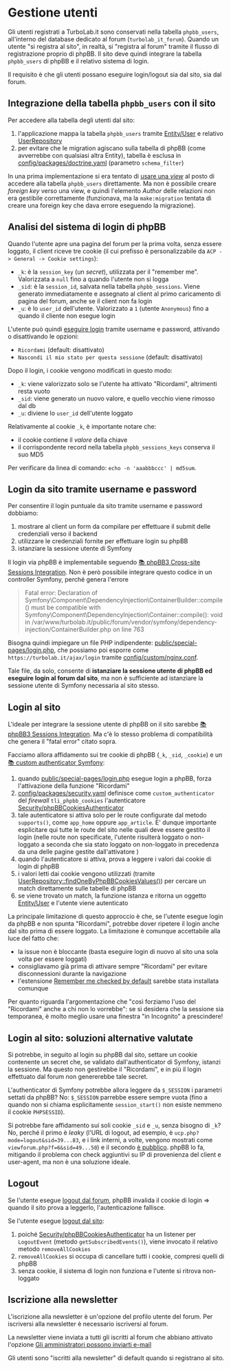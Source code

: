 # Gestione utenti

Gli utenti registrati a TurboLab.it sono conservati nella tabella `phpbb_users`, all'interno del database dedicato al forum (`turbolab_it_forum`). Quando un utente "si registra al sito", in realtà, si "registra al forum" tramite il flusso di registrazione proprio di phpBB. Il sito deve quindi integrare la tabella `phpbb_users` di phpBB e il relativo sistema di login.

Il requisito è che gli utenti possano eseguire login/logout sia dal sito, sia dal forum.


## Integrazione della tabella `phpbb_users` con il sito

Per accedere alla tabella degli utenti dal sito:

1. l'applicazione mappa la tabella `phpbb_users` tramite [Entity/User](https://github.com/TurboLabIt/TurboLab.it/blob/main/src/Entity/PhpBB/User.php) e relativo [UserRepository](https://github.com/TurboLabIt/TurboLab.it/blob/main/src/Repository/PhpBB/UserRepository.php)
2. per evitare che le migration agiscano sulla tabella di phpBB (come avverrebbe con qualsiasi altra Entity), tabella è esclusa in [config/packages/doctrine.yaml](https://github.com/TurboLabIt/TurboLab.it/blob/main/config/packages/doctrine.yaml) (parametro `schema_filter`)

In una prima implementazione si era tentato di [usare una *view*](https://github.com/TurboLabIt/TurboLab.it/commit/15d60324d2027e404dcbb102a876295f4b5bb74a#diff-9e8d1f28092b733b6d0067fdf5c74d12980ec1ba992f9cd74d3259980aba02d7) al posto di accedere alla tabella `phpbb_users` direttamente. Ma non è possibile creare *foreign key* verso una view, e quindi l'elemento *Author* delle relazioni non era gestibile correttamente (funzionava, ma la `make:migration` tentata di creare una foreign key che dava errore eseguendo la migrazione).


## Analisi del sistema di login di phpBB

Quando l'utente apre una pagina del forum per la prima volta, senza essere loggato, il client riceve tre cookie (il cui prefisso è personalizzabile da `ACP -> General -> Cookie settings`):

- `_k`: è la `session_key` (un *secret*), utilizzata per il "remember me". Valorizzata a `null` fino a quando l'utente non si logga
- `_sid`: è la `session_id`, salvata nella tabella `phpbb_sessions`. Viene generato immediatamente e assegnato al client al primo caricamento di pagina del forum, anche se il client non fa login
- `_u`: è lo `user_id` dell'utente. Valorizzato a `1` (utente `Anonymous`) fino a quando il cliente non esegue login

L'utente può quindi [eseguire login](https://turbolab.it/forum/ucp.php?mode=login) tramite username e password, attivando o disattivando le opzioni:

- `Ricordami` (default: disattivato)
- `Nascondi il mio stato per questa sessione` (default: disattivato)

Dopo il login, i cookie vengono modificati in questo modo:

- `_k`: viene valorizzato solo se l'utente ha attivato "Ricordami", altrimenti resta vuoto
- `_sid`: viene generato un nuovo valore, e quello vecchio viene rimosso dal db
- `_u`: diviene lo `user_id` dell'utente loggato

Relativamente al cookie `_k`, è importante notare che:

- il cookie contiene il *valore* della chiave
- il corrispondente record nella tabella `phpbb_sessions_keys` conserva il suo MD5

Per verificare da linea di comando: `echo -n 'aaabbbccc' | md5sum`.


## Login da sito tramite username e password

Per consentire il login puntuale da sito tramite username e password dobbiamo:

1. mostrare al client un form da compilare per effettuare il submit delle credenziali verso il backend
2. utilizzare le credenziali fornite per effettuare login su phpBB
3. istanziare la sessione utente di Symfony

Il login via phpBB è implementabile seguendo [📚 phpBB3 Cross-site Sessions Integration](https://www.phpbb.com/support/docs/en/3.0/kb/article/phpbb3-cross-site-sessions-integration/). Non è però possibile integrare questo codice in un controller Symfony, perché genera l'errore

> Fatal error: Declaration of Symfony\Component\DependencyInjection\ContainerBuilder::compile() must be compatible with Symfony\Component\DependencyInjection\Container::compile(): void in /var/www/turbolab.it/public/forum/vendor/symfony/dependency-injection/ContainerBuilder.php on line 763

Bisogna quindi impiegare un file PHP indipendente: [public/special-pages/login.php](https://github.com/TurboLabIt/TurboLab.it/blob/main/public/special-pages/login.php), che possiamo poi esporre come `https://turbolab.it/ajax/login` tramite [config/custom/nginx.conf](https://github.com/TurboLabIt/TurboLab.it/blob/main/config/custom/nginx.conf).

Tale file, da solo, consente di **istanziare la sessione utente di phpBB ed eseguire login al forum dal sito**, ma non è sufficiente ad istanziare la sessione utente di Symfony necessaria al sito stesso.


## Login al sito

L'ideale per integrare la sessione utente di phpBB on il sito sarebbe [📚 phpBB3 Sessions Integration](https://www.phpbb.com/support/docs/en/3.0/kb/article/phpbb3-sessions-integration/). Ma c'è lo stesso problema di compatibilità che genera il "fatal error" citato sopra.

Facciamo allora affidamento sui tre cookie di phpBB (`_k`, `_sid`, `_cookie`) e un [📚 custom authenticator Symfony](https://symfony.com/doc/current/security/custom_authenticator.html):

1. quando [public/special-pages/login.php](https://github.com/TurboLabIt/TurboLab.it/blob/main/public/special-pages/login.php) esegue login a phpBB, forza l'attivazione della funzione "Ricordami"
2. [config/packages/security.yaml](https://github.com/TurboLabIt/TurboLab.it/blob/main/config/packages/security.yaml) definisce come `custom_authenticator` del *firewall* `tli_phpbb_cookies` l'autenticatore [Security/phpBBCookiesAuthenticator](https://github.com/TurboLabIt/TurboLab.it/blob/main/src/Security/phpBBCookiesAuthenticator.php)
3. tale autenticatore si attiva solo per le route configurate dal metodo `supports()`, come `app_home` oppure `app_article`. E' dunque importante esplicitare qui tutte le route del sito nelle quali deve essere gestito il login (nelle route non specificate, l'utente risulterà loggato o non-loggato a seconda che sia stato loggato on non-loggato in precedenza da una delle pagine gestite dall'attivatore )
4. quando l'autenticatore si attiva, prova a leggere i valori dai cookie di login di phpBB
5. i valori letti dai cookie vengono utilizzati (tramite [UserRepository::findOneByPhpBBCookiesValues()](https://github.com/TurboLabIt/TurboLab.it/blob/main/src/Repository/UserRepository.php)) per cercare un match direttamente sulle tabelle di phpBB
6. se viene trovato un match, la funzione istanza e ritorna un oggetto [Entity/User](https://github.com/TurboLabIt/TurboLab.it/blob/main/src/Entity/User.php) e l'utente viene autenticato

La principale limitazione di questo approccio è che, se l'utente esegue login da phpBB e non spunta "Ricordami", potrebbe dover ripetere il login anche dal sito prima di essere loggato. La limitazione è comunque accettabile alla luce del fatto che:

- la issue non è bloccante (basta eseguire login di nuovo al sito una sola volta per essere loggati)
- consigliavamo già prima di attivare sempre "Ricordami" per evitare disconnessioni durante la navigazione
- l'estensione [Remember me checked by default](https://www.phpbb.com/customise/db/extension/remember_me/) sarebbe stata installata comunque

Per quanto riguarda l'argomentazione che "così forziamo l'uso del "Ricordami" anche a chi non lo vorrebbe": se si desidera che la sessione sia temporanea, è molto meglio usare una finestra "in Incognito" a prescindere!


## Login al sito: soluzioni alternative valutate

Si potrebbe, in seguito al login su phpBB dal sito, settare un cookie contenente un secret che, se validato dall'authenticator di Symfony, istanzi la sessione. Ma questo non gestirebbe il "Ricordami", e in più il login effettuato dal forum non genererebbe tale secret.

L'authenticator di Symfony potrebbe allora leggere da `$_SESSION` i parametri settati da phpBB? No: `$_SESSION` parrebbe essere sempre vuota (fino a quando non si chiama esplicitamente `session_start()` non esiste nemmeno il cookie `PHPSESSID`).

Si potrebbe fare affidamento sui soli cookie `_sid` e `_u`, senza bisogno di `_k`? No, perché il primo è *leaky* (l'URL di logout, ad esempio, è `ucp.php?mode=logout&sid=39...83`, e i link interni, a volte, vengono mostrati come `viewforum.php?f=6&sid=49...50`) e il secondo [è pubblico](https://turbolab.it/forum/memberlist.php?mode=viewprofile&u=2). phpBB lo fa, mitigando il problema con check aggiuntivi su IP di provenienza del client e user-agent, ma non è una soluzione ideale.


## Logout

Se l'utente esegue [logout dal forum](https://turbolab.it/forum/ucp.php?mode=logout), phpBB invalida il cookie di login => quando il sito prova a leggerlo, l'autenticazione fallisce.

Se l'utente esegue [logout dal sito](https://turbolab.it/logout):

1. poiché [Security/phpBBCookiesAuthenticator](https://github.com/TurboLabIt/TurboLab.it/blob/main/src/Security/phpBBCookiesAuthenticator.php) ha un listener per `LogoutEvent` (metodo `getSubscribedEvents()`), viene invocato il relativo metodo `removeAllCookies`
2. `removeAllCookies` si occupa di cancellare tutti i cookie, compresi quelli di phpBB
3. senza cookie, il sistema di login non funziona e l'utente si ritrova non-loggato


## Iscrizione alla newsletter

L'iscrizione alla newsletter è un'opzione del profilo utente del forum. Per iscriversi alla newsletter è necessario iscriversi al forum.

La newsletter viene inviata a tutti gli iscritti al forum che abbiano attivato
l'opzione [Gli amministratori possono inviarti e-mail](https://turbolab.it/402)

Gli utenti sono "iscritti alla newsletter" di default quando si registrano al sito.
